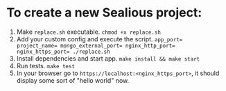 # To create a new Sealious project:

1. Make `replace.sh` executable.
   `chmod +x replace.sh`
2. Add your custom config and execute the script.
   `app_port= project_name= mongo_external_port= nginx_http_port= nginx_https_port= ./replace.sh`
3. Install dependencies and start app.
   `make install && make start`
4. Run tests.
   `make test`
5. In your browser go to `https://localhost:<nginx_https_port>`, it should display some sort of "hello world" now.
